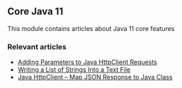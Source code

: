 ## Core Java 11

This module contains articles about Java 11 core features

### Relevant articles
- [Adding Parameters to Java HttpClient Requests](https://www.baeldung.com/java-httpclient-request-parameters)
- [Writing a List of Strings Into a Text File](https://www.baeldung.com/java-list-to-text-file)
- [Java HttpClient – Map JSON Response to Java Class](https://www.baeldung.com/java-httpclient-map-json-response)
